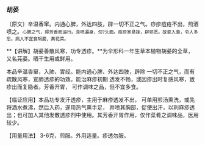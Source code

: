 ### 胡荽

〔原文〕辛温香窜。内通心脾，外达四肢，辟一切不正之气。痧疹痘疮不出，煎酒喷之。<small>心脾之气，得芳香而运行。含喷遍身，勿?头面。痘疹家悬挂，辟邪恶。故荽入食，令人多忘。病人不宜食胡荽、黄花菜。</small>

**【讲解】胡荽善散风寒，功专透疹。**为伞形科一年生草本植物胡荽的全草，又名芫荽。晒干生用或鲜用。

本品辛温香窜，入肺、胃经。能内通心脾、外达四肢，辟除
一切不正之气，而有疏散风寒，宣肺透疹的功效。能治麻疹初期
透发不畅，或因疹出时复感风寒，致疹出而复隐者。芳香开胃，
可作调味之品，但不宜多食。

【临证应用】本品功专发汗透疹，主用于麻疹透发不出，
可单用煎汤熏洗，或先将酒水煮沸，然后入药，遂用热气熏手足，
并喷其胸部，促使出汗，以利麻疹透出；也可加人其他发散透疹剂中使用。其芳香开胃作用，仅作菜肴之调味品，医用较少。

【用量用法】 3-6克，煎服。外用适量。疹透勿服。
